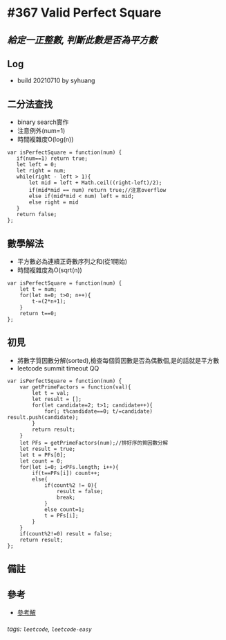 # \#367 Valid Perfect Square
## *給定一正整數, 判斷此數是否為平方數*
## Log
 - build 20210710 by syhuang

## 二分法查找
 - binary search實作
 - 注意例外(num=1)
 - 時間複雜度O(log(n))
 ```javascript=
 var isPerfectSquare = function(num) {
    if(num==1) return true;
    let left = 0;
    let right = num;
    while(right - left > 1){
        let mid = left + Math.ceil((right-left)/2);
        if(mid*mid == num) return true;//注意overflow
        else if(mid*mid < num) left = mid;
        else right = mid
    }
    return false;
};
```

## 數學解法
 - 平方數必為連續正奇數序列之和(從1開始)
 - 時間複雜度為O(sqrt(n))
```javascript=
var isPerfectSquare = function(num) {
    let t = num;
    for(let n=0; t>0; n++){
        t-=(2*n+1);
    }
    return t==0;
};
```
## 初見
 - 將數字質因數分解(sorted),檢查每個質因數是否為偶數個,是的話就是平方數
 - leetcode summit timeout QQ
```javascript=
var isPerfectSquare = function(num) {
    var getPrimeFactors = function(val){
        let t = val;
        let result = [];
        for(let candidate=2; t>1; candidate++){
            for(; t%candidate==0; t/=candidate) result.push(candidate);
        }
        return result;
    }
    let PFs = getPrimeFactors(num);//排好序的質因數分解
    let result = true;
    let t = PFs[0];
    let count = 0;
    for(let i=0; i<PFs.length; i++){
        if(t==PFs[i]) count++;
        else{
            if(count%2 != 0){
                result = false;
                break;
            }
            else count=1;
            t = PFs[i];
        }
    }
    if(count%2!=0) result = false;
    return result;
};
```
## 備註
## 參考
 - [參考解](https://leetcode.com/problems/valid-perfect-square/discuss/83874/A-square-number-is-1%2B3%2B5%2B7%2B...-JAVA-code)
###### tags: `leetcode`, `leetcode-easy`